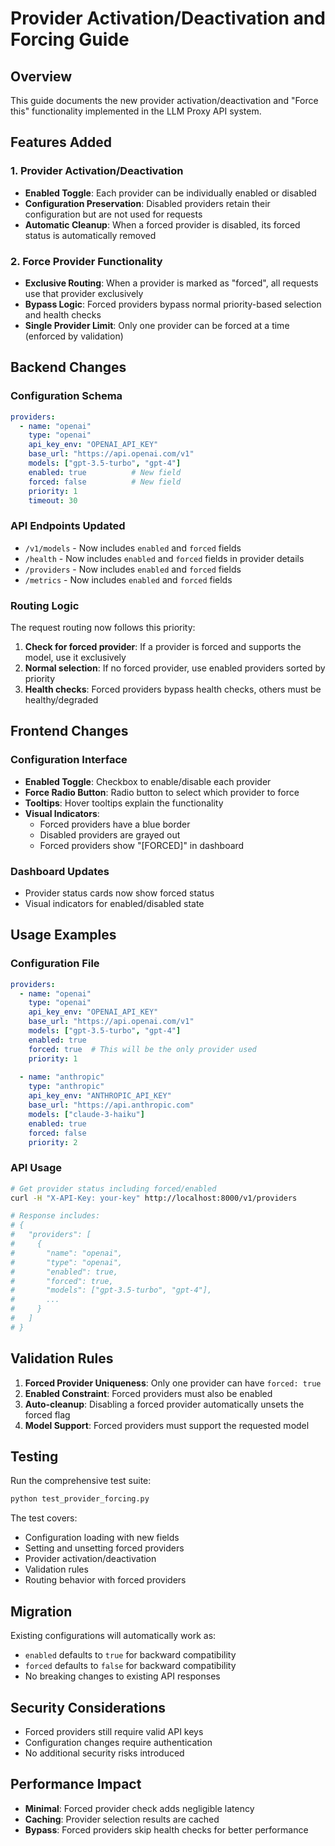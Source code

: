 # Provider Activation/Deactivation and Forcing Guide

## Overview
This guide documents the new provider activation/deactivation and "Force this" functionality implemented in the LLM Proxy API system.

## Features Added

### 1. Provider Activation/Deactivation
- **Enabled Toggle**: Each provider can be individually enabled or disabled
- **Configuration Preservation**: Disabled providers retain their configuration but are not used for requests
- **Automatic Cleanup**: When a forced provider is disabled, its forced status is automatically removed

### 2. Force Provider Functionality
- **Exclusive Routing**: When a provider is marked as "forced", all requests use that provider exclusively
- **Bypass Logic**: Forced providers bypass normal priority-based selection and health checks
- **Single Provider Limit**: Only one provider can be forced at a time (enforced by validation)

## Backend Changes

### Configuration Schema
```yaml
providers:
  - name: "openai"
    type: "openai"
    api_key_env: "OPENAI_API_KEY"
    base_url: "https://api.openai.com/v1"
    models: ["gpt-3.5-turbo", "gpt-4"]
    enabled: true          # New field
    forced: false          # New field
    priority: 1
    timeout: 30
```

### API Endpoints Updated
- `/v1/models` - Now includes `enabled` and `forced` fields
- `/health` - Now includes `enabled` and `forced` fields in provider details
- `/providers` - Now includes `enabled` and `forced` fields
- `/metrics` - Now includes `enabled` and `forced` fields

### Routing Logic
The request routing now follows this priority:
1. **Check for forced provider**: If a provider is forced and supports the model, use it exclusively
2. **Normal selection**: If no forced provider, use enabled providers sorted by priority
3. **Health checks**: Forced providers bypass health checks, others must be healthy/degraded

## Frontend Changes

### Configuration Interface
- **Enabled Toggle**: Checkbox to enable/disable each provider
- **Force Radio Button**: Radio button to select which provider to force
- **Tooltips**: Hover tooltips explain the functionality
- **Visual Indicators**: 
  - Forced providers have a blue border
  - Disabled providers are grayed out
  - Forced providers show "[FORCED]" in dashboard

### Dashboard Updates
- Provider status cards now show forced status
- Visual indicators for enabled/disabled state

## Usage Examples

### Configuration File
```yaml
providers:
  - name: "openai"
    type: "openai"
    api_key_env: "OPENAI_API_KEY"
    base_url: "https://api.openai.com/v1"
    models: ["gpt-3.5-turbo", "gpt-4"]
    enabled: true
    forced: true  # This will be the only provider used
    priority: 1
  
  - name: "anthropic"
    type: "anthropic"
    api_key_env: "ANTHROPIC_API_KEY"
    base_url: "https://api.anthropic.com"
    models: ["claude-3-haiku"]
    enabled: true
    forced: false
    priority: 2
```

### API Usage
```bash
# Get provider status including forced/enabled
curl -H "X-API-Key: your-key" http://localhost:8000/v1/providers

# Response includes:
# {
#   "providers": [
#     {
#       "name": "openai",
#       "type": "openai",
#       "enabled": true,
#       "forced": true,
#       "models": ["gpt-3.5-turbo", "gpt-4"],
#       ...
#     }
#   ]
# }
```

## Validation Rules

1. **Forced Provider Uniqueness**: Only one provider can have `forced: true`
2. **Enabled Constraint**: Forced providers must also be enabled
3. **Auto-cleanup**: Disabling a forced provider automatically unsets the forced flag
4. **Model Support**: Forced providers must support the requested model

## Testing

Run the comprehensive test suite:
```bash
python test_provider_forcing.py
```

The test covers:
- Configuration loading with new fields
- Setting and unsetting forced providers
- Provider activation/deactivation
- Validation rules
- Routing behavior with forced providers

## Migration

Existing configurations will automatically work as:
- `enabled` defaults to `true` for backward compatibility
- `forced` defaults to `false` for backward compatibility
- No breaking changes to existing API responses

## Security Considerations

- Forced providers still require valid API keys
- Configuration changes require authentication
- No additional security risks introduced

## Performance Impact

- **Minimal**: Forced provider check adds negligible latency
- **Caching**: Provider selection results are cached
- **Bypass**: Forced providers skip health checks for better performance